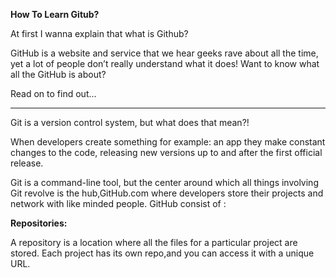 <b>How To Learn Gitub?</b>

At first I wanna explain that what is Github?

GitHub is a website and service that we hear geeks rave
about all the time, yet a lot of people don’t really
understand what it does!
Want to know what all the GitHub is about?

Read on to find out...

___
Git is a version control system, but what does that mean?!

When developers create something for example: an app
they make constant changes to the code, releasing new 
versions up to and after the first official release.

Git is a command-line tool, but the center around which 
all things involving Git revolve is the hub,GitHub.com
where developers store their projects 
and network with like minded people.
GitHub consist of :

<b>Repositories:</b>

A repository is a location where all the files for 
a particular project are stored. Each project has 
its own repo,and you can access it with a unique URL.

